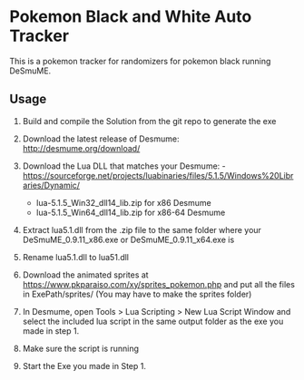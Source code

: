# Pokemon Black and White Auto Tracker

This is a pokemon tracker for randomizers for pokemon black running DeSmuME.

## Usage

1. Build and compile the Solution from the git repo to generate the exe
2. Download the latest release of Desmume: http://desmume.org/download/
3. Download the Lua DLL that matches your Desmume: - 
https://sourceforge.net/projects/luabinaries/files/5.1.5/Windows%20Libraries/Dynamic/
    - lua-5.1.5_Win32_dll14_lib.zip for x86 Desmume
    - lua-5.1.5_Win64_dll14_lib.zip for x86-64 Desmume

4. Extract lua5.1.dll from the .zip file to the same folder where your DeSmuME_0.9.11_x86.exe or DeSmuME_0.9.11_x64.exe is

5. Rename lua5.1.dll to lua51.dll
6. Download the animated sprites at https://www.pkparaiso.com/xy/sprites_pokemon.php and put all the files in ExePath/sprites/ (You may have to make the sprites folder)
7. In Desmume, open Tools > Lua Scripting > New Lua Script Window and select the included lua script in the same output folder as the exe you made in step 1.
8. Make sure the script is running
9. Start the Exe you made in Step 1.